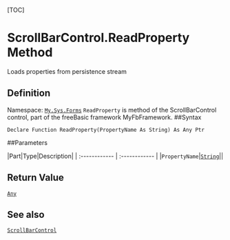 [TOC]
# ScrollBarControl.ReadProperty Method
Loads properties from persistence stream
## Definition
Namespace: [`My.Sys.Forms`](My.Sys.Forms.md)
`ReadProperty` is method of the ScrollBarControl control, part of the freeBasic framework MyFbFramework.
##Syntax
```freeBasic
Declare Function ReadProperty(PropertyName As String) As Any Ptr
```

##Parameters

|Part|Type|Description|
| :------------ | :------------ |
|`PropertyName`|[`String`]("https://www.freebasic.net/wiki/KeyPgString")||

## Return Value
[`Any`]("https://www.freebasic.net/wiki/KeyPgAny")
## See also
[`ScrollBarControl`](ScrollBarControl.md)
